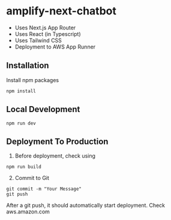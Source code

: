 # amplify-next-chatbot

* Uses Next.js App Router
* Uses React (in Typescript)
* Uses Tailwind CSS
* Deployment to AWS App Runner

## Installation
Install npm packages
```
npm install
```

## Local Development

```
npm run dev
```

## Deployment To Production
1. Before deployment, check using
```
npm run build
```

2. Commit to Git
```
git commit -m "Your Message"
git push
```

After a git push, it should automatically start deployment. Check aws.amazon.com